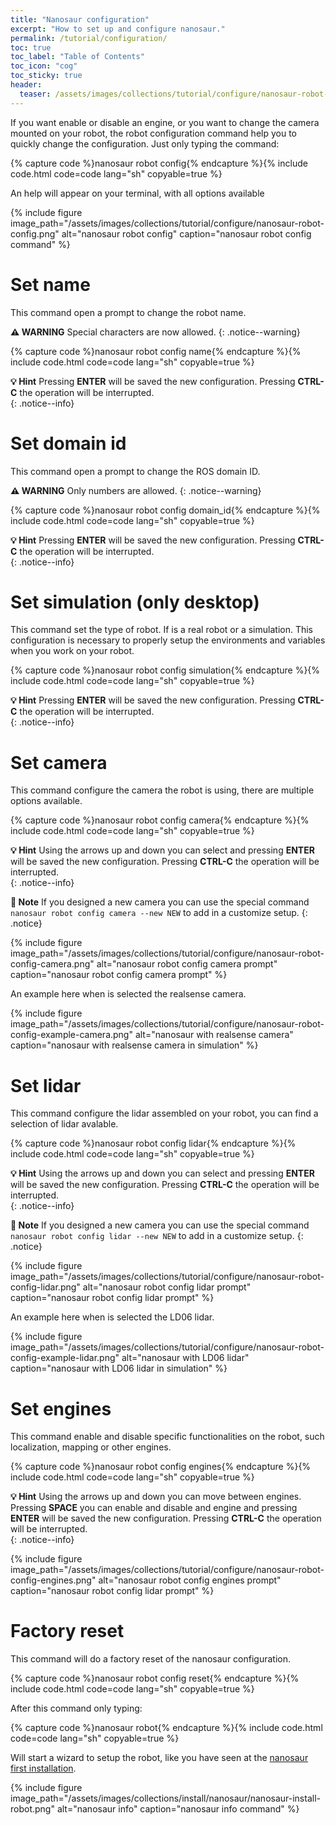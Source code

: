 ```yaml
---
title: "Nanosaur configuration"
excerpt: "How to set up and configure nanosaur."
permalink: /tutorial/configuration/
toc: true
toc_label: "Table of Contents"
toc_icon: "cog"
toc_sticky: true
header:
  teaser: /assets/images/collections/tutorial/configure/nanosaur-robot-config.png
---
```


If you want enable or disable an engine, or you want to change the camera mounted on your robot, the robot configuration command help you to quickly change the configuration. Just only typing the command:

{% capture code %}nanosaur robot config{% endcapture %}{% include code.html code=code lang="sh" copyable=true %}

An help will appear on your terminal, with all options available

{% include figure image_path="/assets/images/collections/tutorial/configure/nanosaur-robot-config.png" alt="nanosaur robot config" caption="nanosaur robot config command" %}

# Set name

This command open a prompt to change the robot name.

**:warning: WARNING** Special characters are now allowed.
{: .notice--warning}

{% capture code %}nanosaur robot config name{% endcapture %}{% include code.html code=code lang="sh" copyable=true %}

**:bulb: Hint** Pressing **ENTER** will be saved the new configuration. Pressing **CTRL-C** the operation will be interrupted.  
{: .notice--info}

# Set domain id

This command open a prompt to change the ROS domain ID.

**:warning: WARNING** Only numbers are allowed.
{: .notice--warning}

{% capture code %}nanosaur robot config domain_id{% endcapture %}{% include code.html code=code lang="sh" copyable=true %}

**:bulb: Hint** Pressing **ENTER** will be saved the new configuration. Pressing **CTRL-C** the operation will be interrupted.  
{: .notice--info}

# Set simulation (only desktop)

This command set the type of robot. If is a real robot or a simulation. This configuration is necessary to properly setup the environments and variables when you work on your robot.

{% capture code %}nanosaur robot config simulation{% endcapture %}{% include code.html code=code lang="sh" copyable=true %}

**:bulb: Hint** Pressing **ENTER** will be saved the new configuration. Pressing **CTRL-C** the operation will be interrupted.  
{: .notice--info}

# Set camera

This command configure the camera the robot is using, there are multiple options available.

{% capture code %}nanosaur robot config camera{% endcapture %}{% include code.html code=code lang="sh" copyable=true %}

**:bulb: Hint** Using the arrows up and down you can select and pressing **ENTER** will be saved the new configuration. Pressing **CTRL-C** the operation will be interrupted.  
{: .notice--info}

**:memo: Note** If you designed a new camera you can use the special command `nanosaur robot config camera --new NEW` to add in a customize setup.
{: .notice}

{% include figure image_path="/assets/images/collections/tutorial/configure/nanosaur-robot-config-camera.png" alt="nanosaur robot config camera prompt" caption="nanosaur robot config camera prompt" %}

An example here when is selected the realsense camera.

{% include figure image_path="/assets/images/collections/tutorial/configure/nanosaur-robot-config-example-camera.png" alt="nanosaur with realsense camera" caption="nanosaur with realsense camera in simulation" %}

# Set lidar

This command configure the lidar assembled on your robot, you can find a selection of lidar avalable.

{% capture code %}nanosaur robot config lidar{% endcapture %}{% include code.html code=code lang="sh" copyable=true %}

**:bulb: Hint** Using the arrows up and down you can select and pressing **ENTER** will be saved the new configuration. Pressing **CTRL-C** the operation will be interrupted.  
{: .notice--info}

**:memo: Note** If you designed a new camera you can use the special command `nanosaur robot config lidar --new NEW` to add in a customize setup.
{: .notice}

{% include figure image_path="/assets/images/collections/tutorial/configure/nanosaur-robot-config-lidar.png" alt="nanosaur robot config lidar prompt" caption="nanosaur robot config lidar prompt" %}

An example here when is selected the LD06 lidar.

{% include figure image_path="/assets/images/collections/tutorial/configure/nanosaur-robot-config-example-lidar.png" alt="nanosaur with LD06 lidar" caption="nanosaur with LD06 lidar in simulation" %}

# Set engines

This command enable and disable specific functionalities on the robot, such localization, mapping or other engines.

{% capture code %}nanosaur robot config engines{% endcapture %}{% include code.html code=code lang="sh" copyable=true %}

**:bulb: Hint** Using the arrows up and down you can move between engines. Pressing **SPACE** you can enable and disable and engine and pressing **ENTER** will be saved the new configuration. Pressing **CTRL-C** the operation will be interrupted.  
{: .notice--info}

{% include figure image_path="/assets/images/collections/tutorial/configure/nanosaur-robot-config-engines.png" alt="nanosaur robot config engines prompt" caption="nanosaur robot config lidar prompt" %}

# Factory reset

This command will do a factory reset of the nanosaur configuration.

{% capture code %}nanosaur robot config reset{% endcapture %}{% include code.html code=code lang="sh" copyable=true %}

After this command only typing:

{% capture code %}nanosaur robot{% endcapture %}{% include code.html code=code lang="sh" copyable=true %}

Will start a wizard to setup the robot, like you have seen at the [nanosaur first installation](/install/nanosaur).

{% include figure image_path="/assets/images/collections/install/nanosaur/nanosaur-install-robot.png" alt="nanosaur info" caption="nanosaur info command" %}

